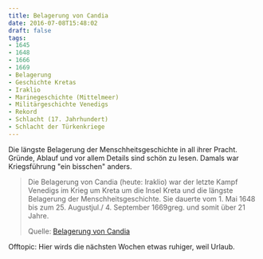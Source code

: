 ```yaml
---
title: Belagerung von Candia
date: 2016-07-08T15:48:02
draft: false
tags:
- 1645
- 1648
- 1666
- 1669
- Belagerung
- Geschichte Kretas
- Iraklio
- Marinegeschichte (Mittelmeer)
- Militärgeschichte Venedigs
- Rekord
- Schlacht (17. Jahrhundert)
- Schlacht der Türkenkriege
---
```


Die längste Belagerung der Menschheitsgeschichte in all ihrer Pracht.
Gründe, Ablauf und vor allem Details sind schön zu lesen.
Damals war Kriegsführung "ein bisschen" anders.

> Die Belagerung von Candia (heute: Iraklio) war der letzte Kampf Venedigs
> im Krieg um Kreta um die Insel Kreta und die längste Belagerung der
> Menschheitsgeschichte. Sie dauerte vom 1. Mai 1648 bis zum 25.
> Augustjul./ 4. September 1669greg. und somit über 21 Jahre.
>
> Quelle: [Belagerung von Candia](https://de.wikipedia.org/wiki/Belagerung_von_Candia)

Offtopic: Hier wirds die nächsten Wochen etwas ruhiger, weil Urlaub.